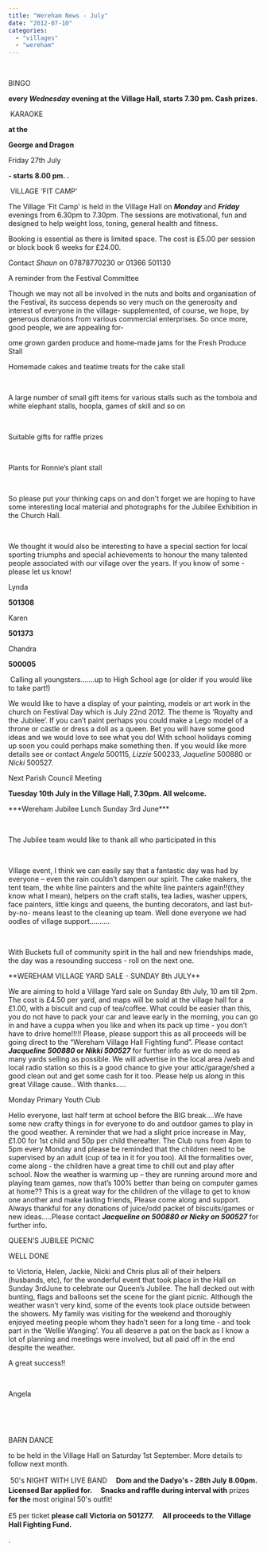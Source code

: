 ```yaml
---
title: "Wereham News - July"
date: "2012-07-10"
categories: 
  - "villages"
  - "wereham"
---
```


 

BINGO

****every **_Wednesday_** evening at the **Village Hall**, starts 7.30 pm. Cash prizes.****

 KARAOKE

****at the****

**George and Dragon**

Friday 27th July

**\- starts 8.00 pm. .**

 VILLAGE ‘FIT CAMP’

The Village ‘Fit Camp’ is held in the Village Hall on **_Monday_** and **_Friday_** evenings from 6.30pm to 7.30pm. The sessions are motivational, fun and designed to help weight loss, toning, general health and fitness.

Booking is essential as there is limited space. The cost is £5.00 per session or block book 6 weeks for £24.00.

Contact _Shaun_ on 07878770230 or 01366 501130

A reminder from the Festival Committee

Though we may not all be involved in the nuts and bolts and organisation of the Festival, its success depends so very much on the generosity and interest of everyone in the village- supplemented, of course, we hope, by generous donations from various commercial enterprises. So once more, good people, we are appealing for-

ome grown garden produce and home-made jams for the Fresh Produce Stall

Homemade cakes and teatime treats for the cake stall

 

A large number of small gift items for various stalls such as the tombola and white elephant stalls, hoopla, games of skill and so on

 

Suitable gifts for raffle prizes

 

Plants for Ronnie’s plant stall

 

So please put your thinking caps on and don't forget we are hoping to have some interesting local material and photographs for the Jubilee Exhibition in the Church Hall.

 

We thought it would also be interesting to have a special section for local sporting triumphs and special achievements to honour the many talented people associated with our village over the years. If you know of some -please let us know!

Lynda

**501308**

Karen

**501373**

Chandra

**500005**

 Calling all youngsters.......up to High School age (or older if you would like to take part!)

We would like to have a display of your painting, models or art work in the church on Festival Day which is July 22nd 2012. The theme is ‘Royalty and the Jubilee’. If you can’t paint perhaps you could make a Lego model of a throne or castle or dress a doll as a queen. Bet you will have some good ideas and we would love to see what you do! With school holidays coming up soon you could perhaps make something then. If you would like more details see or contact _Angela_ 500115, _Lizzie_ 500233, _Jaqueline_ 500880 or _Nicki_ 500527.

Next Parish Council Meeting

**Tuesday 10th July in the Village Hall, 7.30pm. All welcome.**

\*\*\*Wereham Jubilee Lunch Sunday 3rd June\*\*\*

 

The Jubilee team would like to thank all who participated in this

 

Village event, I think we can easily say that a fantastic day was had by everyone – even the rain couldn’t dampen our spirit. The cake makers, the tent team, the white line painters and the white line painters again!!(they know what I mean), helpers on the craft stalls, tea ladies, washer uppers, face painters, little kings and queens, the bunting decorators, and last but-by-no- means least to the cleaning up team. Well done everyone we had oodles of village support……….

 

With Buckets full of community spirit in the hall and new friendships made, the day was a resounding success - roll on the next one.

\*\*WEREHAM VILLAGE YARD SALE - SUNDAY 8th JULY\*\*

We are aiming to hold a Village Yard sale on Sunday 8th July, 10 am till 2pm. The cost is £4.50 per yard, and maps will be sold at the village hall for a £1.00, with a biscuit and cup of tea/coffee. What could be easier than this, you do not have to pack your car and leave early in the morning, you can go in and have a cuppa when you like and when its pack up time - you don’t have to drive home!!!!! Please, please support this as all proceeds will be going direct to the “Wereham Village Hall Fighting fund”. Please contact **_Jacqueline 500880_ or _Nikki 500527_** for further info as we do need as many yards selling as possible. We will advertise in the local area /web and local radio station so this is a good chance to give your attic/garage/shed a good clean out and get some cash for it too. Please help us along in this great Village cause.. With thanks…..

Monday Primary Youth Club

Hello everyone, last half term at school before the BIG break….We have some new crafty things in for everyone to do and outdoor games to play in the good weather. A reminder that we had a slight price increase in May, £1.00 for 1st child and 50p per child thereafter. The Club runs from 4pm to 5pm every Monday and please be reminded that the children need to be supervised by an adult (cup of tea in it for you too). All the formalities over, come along - the children have a great time to chill out and play after school. Now the weather is warming up – they are running around more and playing team games, now that’s 100% better than being on computer games at home?? This is a great way for the children of the village to get to know one another and make lasting friends, Please come along and support. Always thankful for any donations of juice/odd packet of biscuits/games or new ideas…..Please contact **_Jacqueline on 500880 or_ _Nicky on 500527_** for further info.

QUEEN’S JUBILEE PICNIC

WELL DONE

to Victoria, Helen, Jackie, Nicki and Chris plus all of their helpers (husbands, etc), for the wonderful event that took place in the Hall on Sunday 3rdJune to celebrate our Queen’s Jubilee. The hall decked out with bunting, flags and balloons set the scene for the giant picnic. Although the weather wasn’t very kind, some of the events took place outside between the showers. My family was visiting for the weekend and thoroughly enjoyed meeting people whom they hadn’t seen for a long time - and took part in the ’Wellie Wanging’. You all deserve a pat on the back as I know a lot of planning and meetings were involved, but all paid off in the end despite the weather.

A great success!!

 

Angela

 

 

BARN DANCE

to be held in the Village Hall on Saturday 1st September. More details to follow next month.

 50's NIGHT WITH LIVE BAND　 **Dom and the Dadyo's - 28th July 8.00pm.　 Licensed Bar applied for.　 Snacks and raffle during interval with** prizes **for the** most original 50's outfit!

£5 per ticket **please call Victoria on 501277.　 All proceeds to the Village Hall Fighting Fund.**

.
